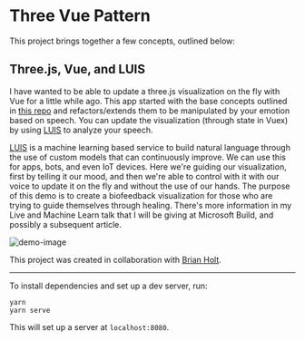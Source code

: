# Three Vue Pattern

This project brings together a few concepts, outlined below:

## Three.js, Vue, and LUIS

I have wanted to be able to update a three.js visualization on the fly with Vue for a little while ago. This app started with the base concepts outlined in [this repo](https://github.com/colordodge/ThreeJS_Kaleidoscope) and refactors/extends them to be manipulated by your emotion based on speech. You can update the visualization (through state in Vuex) by using [LUIS](https://aka.ms/luishome) to analyze your speech.

[LUIS](https://aka.ms/luishome) is a machine learning based service to build natural language through the use of custom models that can continuously improve. We can use this for apps, bots, and even IoT devices. Here we're guiding our visualization, first by telling it our mood, and then we're able to control with it with our voice to update it on the fly and without the use of our hands. The purpose of this demo is to create a biofeedback visualization for those who are trying to guide themselves through healing. There's more information in my Live and Machine Learn talk that I will be giving at Microsoft Build, and possibly a subsequent article.

![demo-image](https://s3-us-west-2.amazonaws.com/s.cdpn.io/28963/demo-ex.png)

This project was created in collaboration with [Brian Holt](https://github.com/btholt).

---

To install dependencies and set up a dev server, run:

```
yarn
yarn serve
```

This will set up a server at `localhost:8080`.
